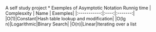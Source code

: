 A self study project *
Exemples of Asymptotic Notation Runnig time
| Complesxity | Name | Exemples|
|:-----------:|:----:|:-------:|
|O(1)|Constant|Hash table lookup and modification|
|O(lg n)|Logarithmic|Binary Search|
|O(n)|Linear|Iterating over a list
